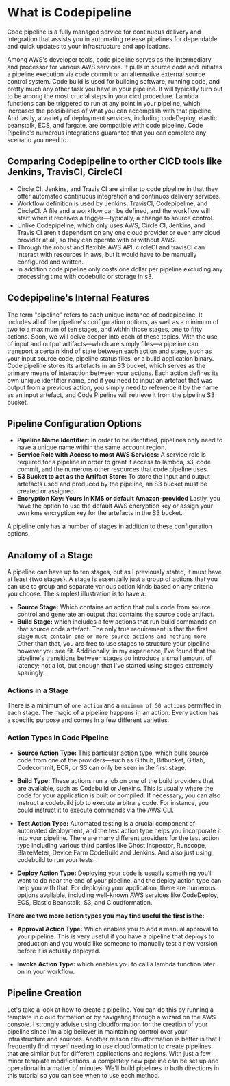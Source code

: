 # What is Codepipeline
Code pipeline is a fully managed service for continuous delivery and integration that assists you in automating release pipelines for dependable and quick updates to your infrastructure and applications. 

Among AWS's developer tools, code pipeline serves as the intermediary and processor for various AWS services. It pulls in source code and initiates a pipeline execution via code commit or an alternative external source control system. Code build is used for building software, running code, and pretty much any other task you have in your pipeline. It will typically turn out to be among the most crucial steps in your cicd procedure. Lambda functions can be triggered to run at any point in your pipeline, which increases the possibilities of what you can accomplish with that pipeline. And lastly, a variety of deployment services, including codeDeploy, elastic beanstalk, ECS, and fargate, are compatible with code pipeline. Code Pipeline's numerous integrations guarantee that you can complete any scenario you need to.

## Comparing Codepipeline to orther CICD tools like Jenkins, TravisCI, CircleCI
- Circle CI, Jenkins, and Travis CI are similar to code pipeline in that they offer automated continuous integration and continuos delivery services. 
- Workflow definition is used by Jenkins, TravisCI, Codepipeline, and CircleCI. A file and a workflow can be defined, and the workflow will start when it receives a trigger—typically, a change to source control. 
- Unlike Codepipeline, which only uses AWS, Circle CI, Jenkins, and Travis CI aren't dependent on any one cloud provider or even any cloud provider at all, so they can operate with or without AWS. 
- Through the robust and flexible AWS API, circleCI and travisCI can interact with resources in aws, but it would have to be manually configured and written. 
- In addition code pipeline only costs one dollar per pipeline excluding any processing time with codebuild or storage in s3.

## Codepipeline's Internal Features

The term "pipeline" refers to each unique instance of codepipeline. It includes all of the pipeline's configuration options, as well as a minimum of two to a maximum of ten stages, and within those stages, one to fifty actions. Soon, we will delve deeper into each of these topics. With the use of input and output artifacts—which are simply files—a pipeline can transport a certain kind of state between each action and stage, such as your input source code, pipeline status files, or a build application binary. Code pipeline stores its artefacts in an S3 bucket, which serves as the primary means of interaction between your actions. Each action defines its own unique identifier name, and if you need to input an artefact that was output from a previous action, you simply need to reference it by the name as an input artefact, and Code Pipeline will retrieve it from the pipeline S3 bucket. 

## Pipeline Configuration Options
- **Pipeline Name Identifier:** In order to be identified, pipelines only need to have a unique name within the same account region.
- **Service Role with Access to most AWS Services:** A service role is required for a pipeline in order to grant it access to lambda, s3, code commit, and the numerous other resources that code pipeline uses.
- **S3 Bucket to act as the Artifact Store:** To store the input and output artefacts used and produced by the pipeline, an S3 bucket must be created or assigned. 
- **Encryption Key: Yours in KMS or default Amazon-provided** Lastly, you have the option to use the default AWS encryption key or assign your own kms encryption key for the artefacts in the S3 bucket. 

A pipeline only has a number of stages in addition to these configuration options.

## Anatomy of a Stage
A pipeline can have up to ten stages, but as I previously stated, it must have at least {two stages}. A stage is essentially just a group of actions that you can use to group and separate various action kinds based on any criteria you choose. The simplest illustration is to have a:

- **Source Stage:** Which contains an action that pulls code from source control and generate an output that contains the source code artifact. 
- **Build Stage:** which includes a few actions that run build commands on that source code artefact. 
The only true requirement is that the first stage `must contain one or more source actions and nothing more`. Other than that, you are free to use stages to structure your pipeline however you see fit. Additionally, in my experience, I've found that the pipeline's transitions between stages do introduce a small amount of latency; not a lot, but enough that I've started using stages extremely sparingly.

### Actions in a Stage
There is a minimum of `one action` and a `maximum of 50 actions` permitted in each stage. The magic of a pipeline happens in an action. Every action has a specific purpose and comes in a few different varieties. 

### Action Types in Code Pipeline
- **Source Action Type:** This particular action type, which pulls source code from one of the providers—such as Github, Bitbucket, Gitlab, Codecommit, ECR, or S3 can only be seen in the first stage.
 
- **Build Type:** These actions run a job on one of the build providers that are available, such as Codebuild or Jenkins. This is usually where the code for your application is built or compiled. If necessary, you can also instruct a codebuild job to execute arbitrary code. For instance, you could instruct it to execute commands via the AWS CLI. 

- **Test Action Type:** Automated testing is a crucial component of automated deployment, and the test action type helps you incorporate it into your pipeline. There are many different providers for the test action type including various third parties like Ghost Inspector, Runscope, BlazeMeter, Device Farm CodeBuild and Jenkins. And also just using codebuild to run your tests. 

- **Deploy Action Type:** Deploying your code is usually something you'll want to do near the end of your pipeline, and the deploy action type can help you with that. For deploying your application, there are numerous options available, including well-known AWS services like CodeDeploy, ECS, Elastic Beanstalk, S3, and Cloudformation. 

**There are two more action types you may find useful the first is the:** 

- **Approval Action Type:** Which enables you to add a manual approval to your pipeline. This is very useful if you have a pipeline that deploys to production and you would like someone to manually test a new version before it is actually deployed.

- **Invoke Action Type:** which enables you to call a lambda function later on in your workflow.

## Pipeline Creation
Let's take a look at how to create a pipeline. You can do this by running a template in cloud formation or by navigating through a wizard on the AWS console. I strongly advise using cloudformation for the creation of your pipeline since I'm a big believer in maintaining control over your infrastructure and sources. Another reason cloudformation is better is that I frequently find myself needing to use cloudformation to create pipelines that are similar but for different applications and regions. With just a few minor template modifications, a completely new pipeline can be set up and operational in a matter of minutes. We'll build pipelines in both directions in this tutorial so you can see when to use each method.
